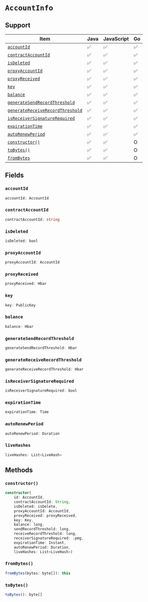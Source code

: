# `AccountInfo`

## Support

| Item | Java | JavaScript | Go
| - | - | - | - |
| [`accountId`](#accountid) | ✅ | ✅ | ✅
| [`contractAccountId`](#contractaccountId) | ✅ | ✅ | ✅
| [`isDeleted`](#isdeleted) | ✅ | ✅ | ✅
| [`proxyAccountId`](#proxyaccountId) | ✅ | ✅ | ✅
| [`proxyReceived`](#proxyreceived) | ✅ | ✅ | ✅
| [`key`](#key) | ✅ | ✅ | ✅
| [`balance`](#balance) | ✅ | ✅ | ✅
| [`generateSendRecordThreshold`](#generatesendrecordthreshold) | ✅ | ✅ | ✅
| [`generateReceiveRecordThreshold`](#generatereceiverecordthreshold) | ✅ | ✅ | ✅
| [`isReceiverSignatureRequired`](#isreceiversignaturerequired) | ✅ | ✅ | ✅
| [`expirationTime`](#expirationtime) | ✅ | ✅ | ✅
| [`autoRenewPeriod`](#autorenewperiod) | ✅ | ✅ | ✅
| [`constructor()`](#constructor) | ✅ | ✅ | O
| [`toBytes()`](#tobytes) | ✅ | ✅ | O
| [`fromBytes`](#frombytes) | ✅ | ✅ | O

## Fields

### `accountId`

```typescript
accountId: AccountId
```

### `contractAccountId`

```typescript
contractAccountId: string
```

### `isDeleted`

```typescript
isDeleted: bool
```

### `proxyAccountId`

```typescript
proxyAccountId: AccountId
```

### `proxyReceived`

```typescript
proxyReceived: Hbar
```

### `key`

```typescript
key: PublicKey
```

### `balance`

```typescript
balance: Hbar
```

### `generateSendRecordThreshold`

```typescript
generateSendRecordThreshold: Hbar
```

### `generateReceiveRecordThreshold`

```typescript
generateReceiveRecordThreshold: Hbar
```

### `isReceiverSignatureRequired`

```typescript
isReceiverSignatureRequired: bool
```

### `expirationTime`

```typescript
expirationTime: Time
```

### `autoRenewPeriod`

```typescript
autoRenewPeriod: Duration
```

### `liveHashes`

```typescript
liveHashes: List<LiveHash>
```

## Methods

### `constructor()`

```typescript
constructor(
    id: AccountId,
    contractAccountId: String, 
    isDeleted: isDelete,
    proxyAccountId: AccountId,
    proxyReceived: proxyReceived,
    key: Key,
    balance: long,
    sendRecordThreshold: long,
    receiveRecordThreshold: long,
    receiverSignatureRequired: ;pmg,
    expirationTime: Instant,
    autoRenewPeriod: Duration,
    liveHashes: List<LiveHash>)
```

### `fromBytes()`

```typescript
fromBytes(bytes: byte[]): this
```

### `toBytes()`

```typescript
toBytes(): byte[]
```


